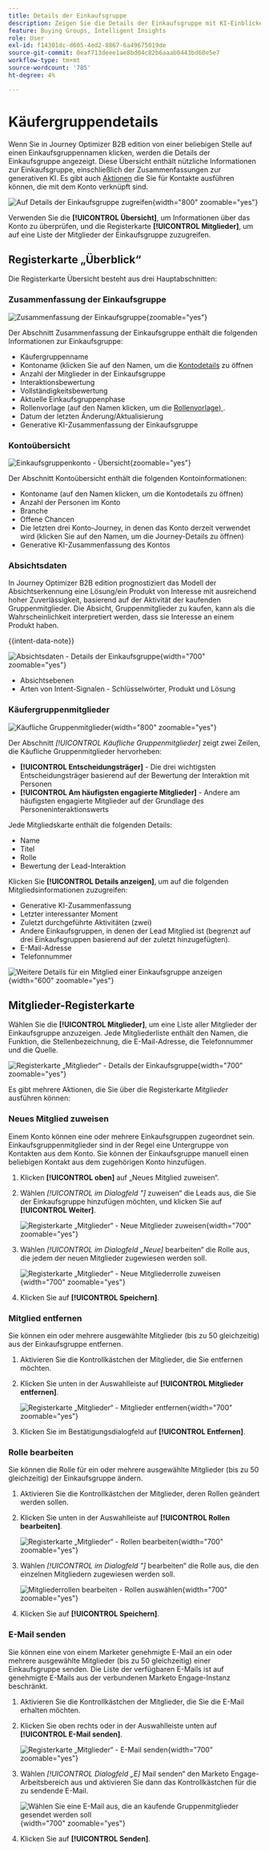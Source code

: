 ```yaml
---
title: Details der Einkaufsgruppe
description: Zeigen Sie die Details der Einkaufsgruppe mit KI-Einblicken an, verwalten Sie Mitgliederrollen, verfolgen Sie Interaktionsbewertungen und analysieren Sie Intent-Daten in Journey Optimizer B2B edition.
feature: Buying Groups, Intelligent Insights
role: User
exl-id: f14301dc-d605-4ed2-8867-6a49675019de
source-git-commit: 0eaf713deee1ae8bd04c82b6aaab0443bd60e5e7
workflow-type: tm+mt
source-wordcount: '785'
ht-degree: 4%

---
```


# Käufergruppendetails

Wenn Sie in Journey Optimizer B2B edition von einer beliebigen Stelle auf einen Einkaufsgruppennamen klicken, werden die Details der Einkaufsgruppe angezeigt. Diese Übersicht enthält nützliche Informationen zur Einkaufsgruppe, einschließlich der Zusammenfassungen zur generativen KI. Es gibt auch [Aktionen](#buying-group-actions) die Sie für Kontakte ausführen können, die mit dem Konto verknüpft sind.

![Auf Details der Einkaufsgruppe zugreifen](./assets/buying-group-details.png){width="800" zoomable="yes"}

Verwenden Sie die **[!UICONTROL Übersicht]**, um Informationen über das Konto zu überprüfen, und die Registerkarte **[!UICONTROL Mitglieder]**, um auf eine Liste der Mitglieder der Einkaufsgruppe zuzugreifen.

## Registerkarte „Überblick“

Die Registerkarte Übersicht besteht aus drei Hauptabschnitten:

### Zusammenfassung der Einkaufsgruppe

![Zusammenfassung der Einkaufsgruppe](./assets/details-page-buying-group-overview.png){zoomable="yes"}

Der Abschnitt Zusammenfassung der Einkaufsgruppe enthält die folgenden Informationen zur Einkaufsgruppe:

* Käufergruppenname
* Kontoname (klicken Sie auf den Namen, um die [Kontodetails](../accounts/account-details.md) zu öffnen
* Anzahl der Mitglieder in der Einkaufsgruppe
* Interaktionsbewertung
* Vollständigkeitsbewertung
* Aktuelle Einkaufsgruppenphase
* Rollenvorlage (auf den Namen klicken, um die [Rollenvorlage) ](buying-groups-role-templates.md#access-and-browse-role-templates).
* Datum der letzten Änderung/Aktualisierung
* Generative KI-Zusammenfassung der Einkaufsgruppe

### Kontoübersicht

![Einkaufsgruppenkonto - Übersicht](./assets/details-page-buying-group-account-overview.png){zoomable="yes"}

Der Abschnitt Kontoübersicht enthält die folgenden Kontoinformationen:

* Kontoname (auf den Namen klicken, um die Kontodetails zu öffnen)
* Anzahl der Personen im Konto
* Branche
* Offene Chancen
* Die letzten drei Konto-Journey, in denen das Konto derzeit verwendet wird (klicken Sie auf den Namen, um die Journey-Details zu öffnen)
* Generative KI-Zusammenfassung des Kontos

### Absichtsdaten

In Journey Optimizer B2B edition prognostiziert das Modell der Absichtserkennung eine Lösung/ein Produkt von Interesse mit ausreichend hoher Zuverlässigkeit, basierend auf der Aktivität der kaufenden Gruppenmitglieder. Die Absicht, Gruppenmitglieder zu kaufen, kann als die Wahrscheinlichkeit interpretiert werden, dass sie Interesse an einem Produkt haben.

{{intent-data-note}}

![Absichtsdaten - Details der Einkaufsgruppe](../accounts/assets/intent-data-panel.png){width="700" zoomable="yes"}

* Absichtsebenen
* Arten von Intent-Signalen - Schlüsselwörter, Produkt und Lösung

### Käufergruppenmitglieder

![Käufliche Gruppenmitglieder](./assets/details-page-buying-group-members.png){width="800" zoomable="yes"}

Der Abschnitt _[!UICONTROL Käufliche Gruppenmitglieder]_ zeigt zwei Zeilen, die Käufliche Gruppenmitglieder hervorheben:

* **[!UICONTROL Entscheidungsträger]** - Die drei wichtigsten Entscheidungsträger basierend auf der Bewertung der Interaktion mit Personen
* **[!UICONTROL Am häufigsten engagierte Mitglieder]** - Andere am häufigsten engagierte Mitglieder auf der Grundlage des Personeninteraktionswerts

Jede Mitgliedskarte enthält die folgenden Details:

* Name
* Titel
* Rolle
* Bewertung der Lead-Interaktion

Klicken Sie **[!UICONTROL Details anzeigen]**, um auf die folgenden Mitgliedsinformationen zuzugreifen:

* Generative KI-Zusammenfassung
* Letzter interessanter Moment
* Zuletzt durchgeführte Aktivitäten (zwei)
* Andere Einkaufsgruppen, in denen der Lead Mitglied ist (begrenzt auf drei Einkaufsgruppen basierend auf der zuletzt hinzugefügten).
* E-Mail-Adresse
* Telefonnummer

![Weitere Details für ein Mitglied einer Einkaufsgruppe anzeigen](./assets/details-page-buying-group-members-view-details.png){width="600" zoomable="yes"}

## Mitglieder-Registerkarte

Wählen Sie die **[!UICONTROL Mitglieder]**, um eine Liste aller Mitglieder der Einkaufsgruppe anzuzeigen. Jede Mitgliederliste enthält den Namen, die Funktion, die Stellenbezeichnung, die E-Mail-Adresse, die Telefonnummer und die Quelle.

![Registerkarte „Mitglieder“ - Details der Einkaufsgruppe](./assets/buying-group-details-members-tab.png){width="700" zoomable="yes"}

Es gibt mehrere Aktionen, die Sie über die Registerkarte _Mitglieder_ ausführen können:

### Neues Mitglied zuweisen

Einem Konto können eine oder mehrere Einkaufsgruppen zugeordnet sein. Einkaufsgruppenmitglieder sind in der Regel eine Untergruppe von Kontakten aus dem Konto. Sie können der Einkaufsgruppe manuell einen beliebigen Kontakt aus dem zugehörigen Konto hinzufügen.

1. Klicken **[!UICONTROL oben]** auf „Neues Mitglied zuweisen“.

1. Wählen _[!UICONTROL im Dialogfeld &quot;]_ zuweisen“ die Leads aus, die Sie der Einkaufsgruppe hinzufügen möchten, und klicken Sie auf **[!UICONTROL Weiter]**.

   ![Registerkarte „Mitglieder“ - Neue Mitglieder zuweisen](./assets/buying-group-details-assign-member.png){width="700" zoomable="yes"}

1. Wählen _[!UICONTROL im Dialogfeld „Neue]_ bearbeiten“ die Rolle aus, die jedem der neuen Mitglieder zugewiesen werden soll.

   ![Registerkarte „Mitglieder“ - Neue Mitgliederrolle zuweisen](./assets/buying-group-details-assign-member-edit-role.png){width="700" zoomable="yes"}

1. Klicken Sie auf **[!UICONTROL Speichern]**.

### Mitglied entfernen

Sie können ein oder mehrere ausgewählte Mitglieder (bis zu 50 gleichzeitig) aus der Einkaufsgruppe entfernen.

1. Aktivieren Sie die Kontrollkästchen der Mitglieder, die Sie entfernen möchten.

1. Klicken Sie unten in der Auswahlleiste auf **[!UICONTROL Mitglieder entfernen]**.

   ![Registerkarte „Mitglieder“ - Mitglieder entfernen](./assets/buying-group-details-remove-selected.png){width="700" zoomable="yes"}

1. Klicken Sie im Bestätigungsdialogfeld auf **[!UICONTROL Entfernen]**.

### Rolle bearbeiten

Sie können die Rolle für ein oder mehrere ausgewählte Mitglieder (bis zu 50 gleichzeitig) der Einkaufsgruppe ändern.

1. Aktivieren Sie die Kontrollkästchen der Mitglieder, deren Rollen geändert werden sollen.

1. Klicken Sie unten in der Auswahlleiste auf **[!UICONTROL Rollen bearbeiten]**.

   ![Registerkarte „Mitglieder“ - Rollen bearbeiten](./assets/buying-group-details-edit-roles.png){width="700" zoomable="yes"}

1. Wählen _[!UICONTROL im Dialogfeld &quot;]_ bearbeiten“ die Rolle aus, die den einzelnen Mitgliedern zugewiesen werden soll.

   ![Mitgliederrollen bearbeiten - Rollen auswählen](./assets/buying-group-details-edit-roles-choose-roles.png){width="700" zoomable="yes"}

1. Klicken Sie auf **[!UICONTROL Speichern]**.

### E-Mail senden

Sie können eine von einem Marketer genehmigte E-Mail an ein oder mehrere ausgewählte Mitglieder (bis zu 50 gleichzeitig) einer Einkaufsgruppe senden. Die Liste der verfügbaren E-Mails ist auf genehmigte E-Mails aus der verbundenen Marketo Engage-Instanz beschränkt.

1. Aktivieren Sie die Kontrollkästchen der Mitglieder, die Sie die E-Mail erhalten möchten.

1. Klicken Sie oben rechts oder in der Auswahlleiste unten auf **[!UICONTROL E-Mail senden]**.

   ![Registerkarte „Mitglieder“ - E-Mail senden](./assets/buying-group-details-send-email.png){width="700" zoomable="yes"}

1. Wählen _[!UICONTROL Dialogfeld „E]_ Mail senden“ den Marketo Engage-Arbeitsbereich aus und aktivieren Sie dann das Kontrollkästchen für die zu sendende E-Mail.

   ![Wählen Sie eine E-Mail aus, die an kaufende Gruppenmitglieder gesendet werden soll](../accounts/assets/account-details-send-email-dialog.png){width="700" zoomable="yes"}

1. Klicken Sie auf **[!UICONTROL Senden]**.
